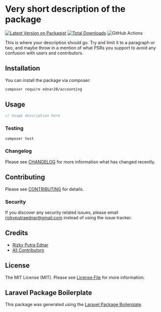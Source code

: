 # Very short description of the package

[![Latest Version on Packagist](https://img.shields.io/packagist/v/ednar28/accounting.svg?style=flat-square)](https://packagist.org/packages/ednar28/accounting)
[![Total Downloads](https://img.shields.io/packagist/dt/ednar28/accounting.svg?style=flat-square)](https://packagist.org/packages/ednar28/accounting)
![GitHub Actions](https://github.com/ednar28/accounting/actions/workflows/main.yml/badge.svg)

This is where your description should go. Try and limit it to a paragraph or two, and maybe throw in a mention of what PSRs you support to avoid any confusion with users and contributors.

## Installation

You can install the package via composer:

```bash
composer require ednar28/accounting
```

## Usage

```php
// Usage description here
```

### Testing

```bash
composer test
```

### Changelog

Please see [CHANGELOG](CHANGELOG.md) for more information what has changed recently.

## Contributing

Please see [CONTRIBUTING](CONTRIBUTING.md) for details.

### Security

If you discover any security related issues, please email rizkyputraednar@gmail.com instead of using the issue tracker.

## Credits

-   [Rizky Putra Ednar](https://github.com/ednar28)
-   [All Contributors](../../contributors)

## License

The MIT License (MIT). Please see [License File](LICENSE.md) for more information.

## Laravel Package Boilerplate

This package was generated using the [Laravel Package Boilerplate](https://laravelpackageboilerplate.com).
